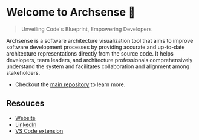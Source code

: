 # Welcome to Archsense 👋 
  
> Unveiling Code's Blueprint, Empowering Developers

Archsense is a software architecture visualization tool that aims to improve software development processes 
by providing accurate and up-to-date architecture representations directly from the source code. 
It helps developers, team leaders, and architecture professionals comprehensively understand 
the system and facilitates collaboration and alignment among stakeholders.

* Checkout the [main repository](https://github.com/ArchSense/archsense-mono) to learn more.

## Resouces

* [Website](https://archsense.dev)
* [LinkedIn](https://www.linkedin.com/company/archsense)
* [VS Code extension](https://marketplace.visualstudio.com/items?itemName=archsense.architecture-view-nestjs)

